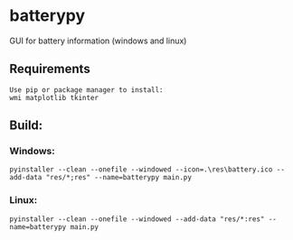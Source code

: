 # batterypy
GUI for battery information (windows and linux)

## Requirements
```
Use pip or package manager to install:
wmi matplotlib tkinter
```
## Build:
### Windows:
```
pyinstaller --clean --onefile --windowed --icon=.\res\battery.ico --add-data "res/*;res" --name=batterypy main.py
```
### Linux:
```
pyinstaller --clean --onefile --windowed --add-data "res/*:res" --name=batterypy main.py
```
